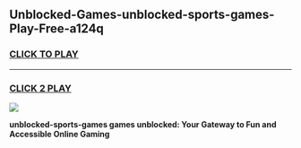 
## Unblocked-Games-unblocked-sports-games-Play-Free-a124q
<h3>
<a href="https://premium76.site?title=unblocked-sports-games&ref=17A">CLICK TO PLAY</a></h3>
<hr>

<h3>
<a href="https://premium76.site?title=unblocked-sports-games&ref=17A">CLICK 2 PLAY</a>
  
</h3>

<a href="https://premium76.site?title=unblocked-sports-games&ref=17A"><img src="https://clearcache.store/games.png"></a>


**unblocked-sports-games games unblocked: Your Gateway to Fun and Accessible Online Gaming**
